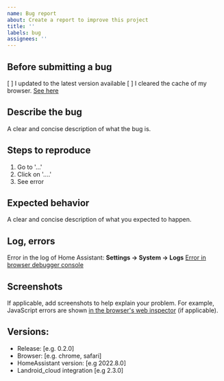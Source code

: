 ```yaml
---
name: Bug report
about: Create a report to improve this project
title: ''
labels: bug
assignees: ''
---
```


## **Before submitting a bug**

[ ] I updated to the latest version available
[ ] I cleared the cache of my browser. [See here](https://github.com/Barma-lej/landroid-card/issues/3#issuecomment-1176298240)

## **Describe the bug**

A clear and concise description of what the bug is.

## **Steps to reproduce**

1. Go to '...'
2. Click on '....'
3. See error

## **Expected behavior**

A clear and concise description of what you expected to happen.

## **Log, errors**

Error in the log of Home Assistant: **Settings -> System -> Logs**
[Error in browser debugger console](https://javascript.info/debugging-chrome#console)

## **Screenshots**

If applicable, add screenshots to help explain your problem.
For example, JavaScript errors are shown [in the browser's web inspector](https://javascript.info/debugging-chrome#console) (if applicable).

## **Versions:**

- Release: [e.g. 0.2.0]
- Browser: [e.g. chrome, safari]
- HomeAssistant version: [e.g 2022.8.0]
- Landroid_cloud integration [e.g 2.3.0]
